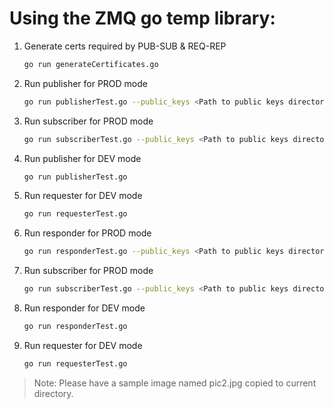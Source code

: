 # Using the ZMQ go temp library:

1. Generate certs required by PUB-SUB & REQ-REP

    ```sh
    go run generateCertificates.go
    ```

2. Run publisher for PROD mode

   ```sh
   go run publisherTest.go --public_keys <Path to public keys directory> --private_keys <Path to private keys directory>
   ```

3. Run subscriber for PROD mode

   ```sh
   go run subscriberTest.go --public_keys <Path to public keys directory> --private_keys <Path to private keys directory>
   ```

4. Run publisher for DEV mode

   ```sh
   go run publisherTest.go
   ```

5. Run requester for DEV mode

   ```sh
   go run requesterTest.go
   ```

2. Run responder for PROD mode

   ```sh
   go run responderTest.go --public_keys <Path to public keys directory> --private_keys <Path to private keys directory>
   ```

3. Run subscriber for PROD mode

   ```sh
   go run subscriberTest.go --public_keys <Path to public keys directory> --private_keys <Path to private keys directory>
   ```

4. Run responder for DEV mode

   ```sh
   go run responderTest.go
   ```

5. Run requester for DEV mode

   ```sh
   go run requesterTest.go
   ```

> Note: Please have a sample image named pic2.jpg copied to current directory.
